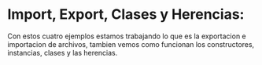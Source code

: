 # Import, Export, Clases y Herencias: 

Con estos cuatro ejemplos estamos trabajando lo que es la exportacion e importacion de archivos,
tambien vemos como funcionan los constructores, instancias, clases y las herencias.
